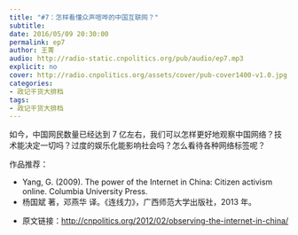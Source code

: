 ```yaml
---
title: "#7：怎样看懂众声喧哗的中国互联网？"
subtitle: 
date: 2016/05/09 20:30:00
permalink: ep7
author: 王菁
audio: http://radio-static.cnpolitics.org/pub/audio/ep7.mp3
explicit: no
cover: http://radio.cnpolitics.org/assets/cover/pub-cover1400-v1.0.jpg
categories:
- 政记干货大排档
tags:
- 政记干货大排档
---
```


如今，中国网民数量已经达到 7 亿左右，我们可以怎样更好地观察中国网络？技术能决定一切吗？过度的娱乐化能影响社会吗？怎么看待各种网络标签呢？

作品推荐：

* Yang, G. (2009). The power of the Internet in China: Citizen activism online. Columbia University Press.
* 杨国斌 著，邓燕华 译。《连线力》，广西师范大学出版社，2013 年。

- 原文链接：<http://cnpolitics.org/2012/02/observing-the-internet-in-china/>
